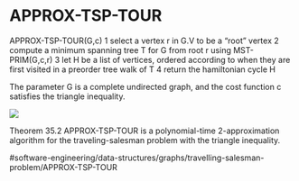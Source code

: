 # APPROX-TSP-TOUR
APPROX-TSP-TOUR(G,c)
1 select a vertex r in G.V to be a “root” vertex 2 compute a minimum spanning tree T for G from root r using MST-PRIM(G,c,r)
3 let H be a list of vertices, ordered according to when they are first visited in a preorder tree walk of T 
4 return the hamiltonian cycle H

The parameter G is a complete undirected graph, and the cost function c satisfies the triangle inequality.

![](APPROX-TSP-TOUR/FullSizeRender.jpg)

Theorem 35.2 APPROX-TSP-TOUR is a polynomial-time 2-approximation algorithm for the traveling-salesman problem with the triangle inequality.




#software-engineering/data-structures/graphs/travelling-salesman-problem/APPROX-TSP-TOUR
